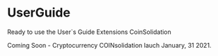 # UserGuide
Ready to use the User`s Guide Extensions CoinSolidation

Coming Soon - Cryptocurrency COINsolidation lauch January, 31 2021.
